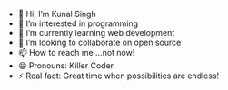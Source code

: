 - 👋 Hi, I’m Kunal Singh
- 👀 I’m interested in programming
- 🌱 I’m currently learning web development
- 💞️ I’m looking to collaborate on open source
- 📫 How to reach me ...not now!
- 😄 Pronouns: Killer Coder
- ⚡ Real fact: Great time when possibilities are endless!

<!---
kunalatmosoft/kunalatmosoft is a ✨ special ✨ repository because its `README.md` (this file) appears on your GitHub profile.
You can click the Preview link to take a look at your changes.
--->
